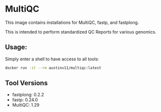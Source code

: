 # MultiQC
This image contains installations for MultiQC, fastp, and fastplong.

This is intended to perform standardized QC Reports for various genomics.

## Usage:
Simply enter a shell to have access to all tools:

```bash
docker run -it --rm austinv11/multiqc:latest
```

## Tool Versions
- fastplong: 0.2.2
- fastp: 0.24.0
- MultiQC: 1.29

